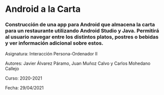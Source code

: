 # Android a la Carta #
### Construcción de una app para Android que almacena la carta para un restaurante utilizando Android Studio y Java. Permitirá al usuario navegar entre los distintos platos, postres o bebidas y ver información adicional sobre estos. ###

Asignatura: Interacción Persona-Ordenador II

Autores: Javier Álvarez Páramo, Juan Muñoz Calvo y Carlos Mohedano Callejo
  
Curso: 2020-2021

Fecha: 29/04/2021
